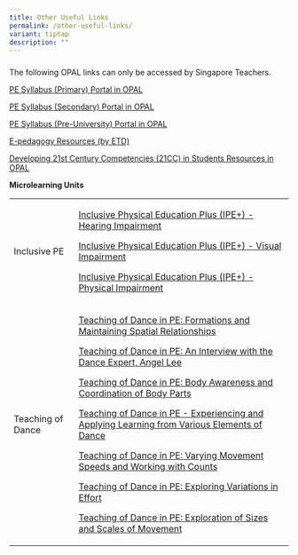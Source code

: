```yaml
---
title: Other Useful Links
permalink: /other-useful-links/
variant: tiptap
description: ""
---
```

<h3></h3>
<p>The following OPAL links can only be accessed by Singapore Teachers.</p>
<p><a href="https://www.opal2.moe.edu.sg/csl/content/perma?id=52534" rel="noopener noreferrer nofollow" target="_blank">PE Syllabus (Primary) Portal in OPAL</a>
</p>
<p><a href="https://www.opal2.moe.edu.sg/csl/content/perma?id=52547" rel="noopener nofollow" target="_blank">PE Syllabus (Secondary) Portal in OPAL</a>
</p>
<p><a href="https://www.opal2.moe.edu.sg/csl/content/perma?id=52565" rel="noopener nofollow" target="_blank">PE Syllabus (Pre-University) Portal in OPAL</a>
</p>
<p><a href="https://www.opal2.moe.edu.sg/csl/content/perma?id=951645" rel="noopener noreferrer nofollow" target="_blank">E-pedagogy Resources (by ETD)</a>
</p>
<p><a href="https://www.opal2.moe.edu.sg/csl/content/perma?id=72184" rel="noopener noreferrer nofollow" target="_blank">Developing 21st Century Competencies (21CC) in Students Resources in OPAL</a>
</p>
<p></p>
<p><strong>Microlearning Units</strong>
</p>
<table style="minWidth: 50px">
<colgroup>
<col>
<col>
</colgroup>
<tbody>
<tr>
<td rowspan="1" colspan="1">
<p>Inclusive PE</p>
</td>
<td rowspan="1" colspan="1">
<p><a href="https://www.opal2.moe.edu.sg/app/learner/detail/course/d463e64b-462c-4d9d-9f92-788f7e11f2ca" rel="noopener nofollow" target="_blank">Inclusive Physical Education Plus (IPE+) - Hearing Impairment</a>
</p>
<p></p>
<p><a href="https://www.opal2.moe.edu.sg/app/learner/detail/course/b38bb1d1-c183-4e8a-8c7e-bcd10676011e" rel="noopener nofollow" target="_blank">Inclusive Physical Education Plus (IPE+) - Visual Impairment</a>
</p>
<p></p>
<p><a href="https://www.opal2.moe.edu.sg/app/learner/detail/course/3f94c478-e0a8-4e01-abbc-40c57e14998e" rel="noopener nofollow" target="_blank">Inclusive Physical Education Plus (IPE+) - Physical Impairment</a>
</p>
</td>
</tr>
<tr>
<td rowspan="1" colspan="1">
<p>Teaching of Dance</p>
</td>
<td rowspan="1" colspan="1">
<p><a href="https://www.opal2.moe.edu.sg/app/learner/detail/course/802c5964-6fa0-4921-a73c-bbe2aa258753" rel="noopener nofollow" target="_blank">Teaching of Dance in PE: Formations and Maintaining Spatial Relationships</a>
</p>
<p></p>
<p><a href="https://www.opal2.moe.edu.sg/app/learner/detail/course/c133300c-f762-4fb2-95e1-57b0d3f1ea71" rel="noopener nofollow" target="_blank">Teaching of Dance in PE: An Interview with the Dance Expert, Angel Lee</a>
</p>
<p></p>
<p><a href="https://www.opal2.moe.edu.sg/app/learner/detail/course/b7dae572-a422-43a8-bd3a-4bbc462e3721" rel="noopener nofollow" target="_blank">Teaching of Dance in PE: Body Awareness and Coordination of Body Parts</a>
</p>
<p></p>
<p><a href="https://www.opal2.moe.edu.sg/app/learner/detail/course/677672ff-8210-4f59-9104-9fd78be12f5f" rel="noopener nofollow" target="_blank">Teaching of Dance in PE - Experiencing and Applying Learning from Various Elements of Dance</a>
</p>
<p></p>
<p><a href="https://www.opal2.moe.edu.sg/app/learner/detail/course/1988a53d-9f17-4ce3-b0e0-9b8a993a3d9c" rel="noopener nofollow" target="_blank">Teaching of Dance in PE: Varying Movement Speeds and Working with Counts</a>
</p>
<p></p>
<p><a href="https://www.opal2.moe.edu.sg/app/learner/detail/course/1b21a79f-4d85-4e56-b15e-2898122869f3" rel="noopener nofollow" target="_blank">Teaching of Dance in PE: Exploring Variations in Effort</a>
</p>
<p></p>
<p><a href="https://www.opal2.moe.edu.sg/app/learner/detail/course/1f2a1ff2-4807-4f9b-bb77-dd810f512c37" rel="noopener nofollow" target="_blank">Teaching of Dance in PE: Exploration of Sizes and Scales of Movement</a>
</p>
</td>
</tr>
</tbody>
</table>
<p></p>